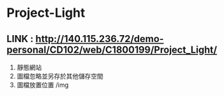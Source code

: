 # Project-Light
__LINK : http://140.115.236.72/demo-personal/CD102/web/C1800199/Project_Light/__
---
1. 靜態網站
2. 圖檔忽略並另存於其他儲存空間
3. 圖檔放置位置 /img
